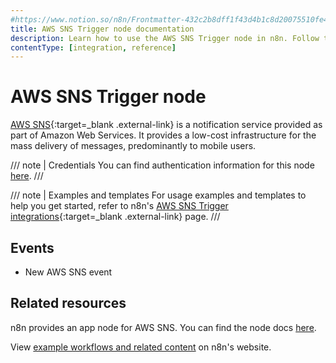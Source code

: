 ```yaml
---
#https://www.notion.so/n8n/Frontmatter-432c2b8dff1f43d4b1c8d20075510fe4
title: AWS SNS Trigger node documentation
description: Learn how to use the AWS SNS Trigger node in n8n. Follow technical documentation to integrate AWS SNS Trigger node into your workflows.
contentType: [integration, reference]
---
```


# AWS SNS Trigger node

[AWS SNS](https://aws.amazon.com/sns/){:target=_blank .external-link} is a notification service provided as part of Amazon Web Services. It provides a low-cost infrastructure for the mass delivery of messages, predominantly to mobile users.

/// note | Credentials
You can find authentication information for this node [here](/integrations/builtin/credentials/aws.md).
///

///  note  | Examples and templates
For usage examples and templates to help you get started, refer to n8n's [AWS SNS Trigger integrations](https://n8n.io/integrations/aws-sns-trigger/){:target=_blank .external-link} page.
///

## Events

* New AWS SNS event

## Related resources

n8n provides an app node for AWS SNS. You can find the node docs [here](/integrations/builtin/app-nodes/n8n-nodes-base.awssns.md).

View [example workflows and related content](https://n8n.io/integrations/aws-sns-trigger/) on n8n's website.
